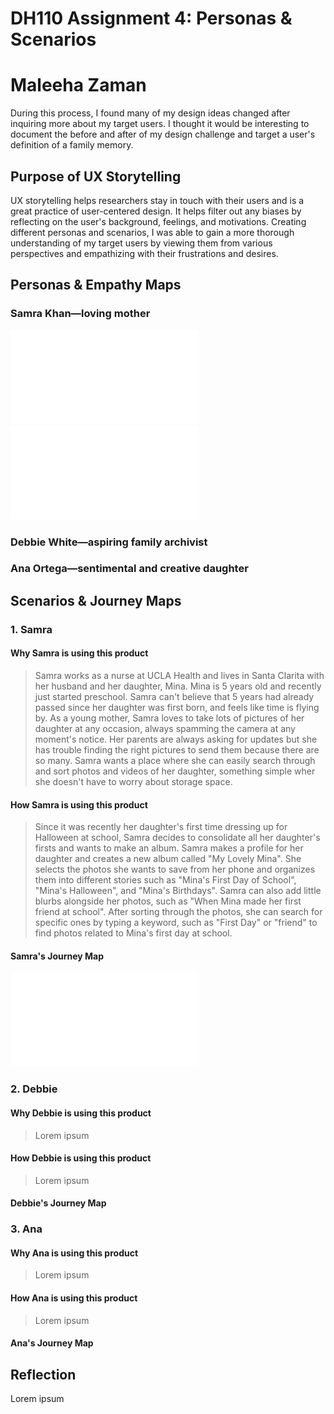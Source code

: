 # DH110 Assignment 4: Personas & Scenarios
# Maleeha Zaman

During this process, I found many of my design ideas changed after inquiring more about my target users. I thought it would be interesting to document the before and after of my design challenge and target a user's definition of a family memory.

## Purpose of UX Storytelling
UX storytelling helps researchers stay in touch with their users and is a great practice of user-centered design. It helps filter out any biases by reflecting on the user's background, feelings, and motivations. Creating different personas and scenarios, I was able to gain a more thorough understanding of my target users by viewing them from various perspectives and empathizing with their frustrations and desires. 

## Personas & Empathy Maps
### Samra Khan—loving mother
![Samra Persona](Assignments/A04/samra-persona.pdf)
![Samra Empathy Map](Assignments/A04/samra-empathy-map.pdf)
### Debbie White—aspiring family archivist
### Ana Ortega—sentimental and creative daughter

## Scenarios & Journey Maps
### 1. Samra
#### Why Samra is using this product
> Samra works as a nurse at UCLA Health and lives in Santa Clarita with her husband and her daughter, Mina. Mina is 5 years old and recently just started preschool. Samra can't believe that 5 years had already passed since her daughter was first born, and feels like time is flying by. As a young mother, Samra loves to take lots of pictures of her daughter at any occasion, always spamming the camera at any moment's notice. Her parents are always asking for updates but she has trouble finding the right pictures to send them because there are so many. Samra wants a place where she can easily search through and sort photos and videos of her daughter, something simple wher she doesn't have to worry about storage space.
#### How Samra is using this product
> Since it was recently her daughter's first time dressing up for Halloween at school, Samra decides to consolidate all her daughter's firsts and wants to make an album. Samra makes a profile for her daughter and creates a new album called "My Lovely Mina". She selects the photos she wants to save from her phone and organizes them into different stories such as "Mina's First Day of School", "Mina's Halloween", and "Mina's Birthdays". Samra can also add little blurbs alongside her photos, such as "When Mina made her first friend at school". After sorting through the photos, she can search for specific ones by typing a keyword, such as "First Day" or "friend" to find photos related to Mina's first day at school.  
#### Samra's Journey Map
![Samra Journey](Assignments/A04/samra-journey.pdf)
### 2. Debbie
#### Why Debbie is using this product
> Lorem ipsum
#### How Debbie is using this product
> Lorem ipsum
#### Debbie's Journey Map

### 3. Ana
#### Why Ana is using this product
> Lorem ipsum
#### How Ana is using this product
> Lorem ipsum
#### Ana's Journey Map

## Reflection
Lorem ipsum
